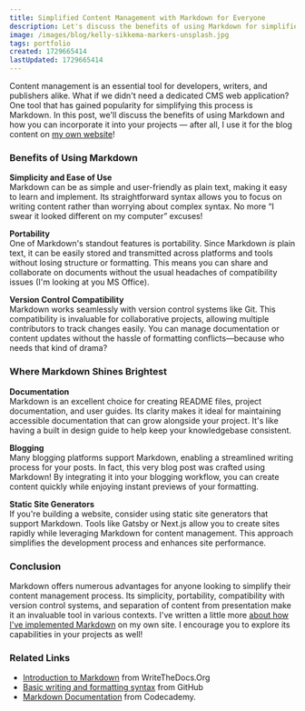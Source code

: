 ```yaml
---
title: Simplified Content Management with Markdown for Everyone 
description: Let's discuss the benefits of using Markdown for simplified content management. Incorporate Markdown into your projects, from documentation to blogging, to enhance your content workflow
image: /images/blog/kelly-sikkema-markers-unsplash.jpg
tags: portfolio
created: 1729665414
lastUpdated: 1729665414
---
```


Content management is an essential tool for developers, writers, and publishers alike. What if we didn't need a dedicated CMS web application? One tool that has gained popularity for simplifying this process is Markdown. In this post, we'll discuss the benefits of using Markdown and how you can incorporate it into your projects — after all, I use it for the blog content on [my own website](/)!

### Benefits of Using Markdown

**Simplicity and Ease of Use**  
Markdown can be as simple and user-friendly as plain text, making it easy to learn and implement. Its straightforward syntax allows you to focus on writing content rather than worrying about complex syntax. No more “I swear it looked different on my computer” excuses!

**Portability**  
One of Markdown's standout features is portability. Since Markdown _is_ plain text, it can be easily stored and transmitted across platforms and tools without losing structure or formatting. This means you can share and collaborate on documents without the usual headaches of compatibility issues (I'm looking at you MS Office).

**Version Control Compatibility**  
Markdown works seamlessly with version control systems like Git. This compatibility is invaluable for collaborative projects, allowing multiple contributors to track changes easily. You can manage documentation or content updates without the hassle of formatting conflicts—because who needs that kind of drama?

### Where Markdown Shines Brightest 

**Documentation**  
Markdown is an excellent choice for creating README files, project documentation, and user guides. Its clarity makes it ideal for maintaining accessible documentation that can grow alongside your project. It's like having a built in design guide to help keep your knowledgebase consistent.

**Blogging**  
Many blogging platforms support Markdown, enabling a streamlined writing process for your posts. In fact, this very blog post was crafted using Markdown! By integrating it into your blogging workflow, you can create content quickly while enjoying instant previews of your formatting.

**Static Site Generators**  
If you're building a website, consider using static site generators that support Markdown. Tools like Gatsby or Next.js allow you to create sites rapidly while leveraging Markdown for content management. This approach simplifies the development process and enhances site performance.

### Conclusion

Markdown offers numerous advantages for anyone looking to simplify their content management process. Its simplicity, portability, compatibility with version control systems, and separation of content from presentation make it an invaluable tool in various contexts. I've written a little more [about how I've implemented Markdown](/post/lets-breakdown-this-website) on my own site. I encourage you to explore its capabilities in your projects as well!

### Related Links
- [Introduction to Markdown](https://www.writethedocs.org/guide/writing/markdown/) from WriteTheDocs.Org
- [Basic writing and formatting syntax](https://docs.github.com/en/get-started/writing-on-github/getting-started-with-writing-and-formatting-on-github/basic-writing-and-formatting-syntax) from GitHub
- [Markdown Documentation](https://www.codecademy.com/resources/docs/markdown) from Codecademy.